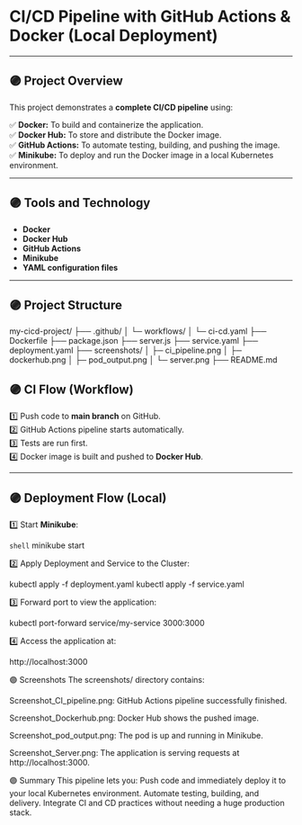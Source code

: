 # CI/CD Pipeline with GitHub Actions & Docker (Local Deployment)

---

## 🟣 Project Overview

This project demonstrates a **complete CI/CD pipeline** using:

✅ **Docker:** To build and containerize the application.  
✅ **Docker Hub:** To store and distribute the Docker image.  
✅ **GitHub Actions:** To automate testing, building, and pushing the image.  
✅ **Minikube:** To deploy and run the Docker image in a local Kubernetes environment.

---

## 🟣 Tools and Technology

- **Docker**
- **Docker Hub**
- **GitHub Actions**
- **Minikube**
- **YAML configuration files**

---

## 🟣 Project Structure
my-cicd-project/
├── .github/
│ └─ workflows/
│ └─ ci-cd.yaml
├── Dockerfile
├── package.json
├── server.js
├── service.yaml
├── deployment.yaml
├── screenshots/
│ ├─ ci_pipeline.png
│ ├─ dockerhub.png
│ ├─ pod_output.png
│ └─ server.png
├── README.md

## 🟣 CI Flow (Workflow)

1️⃣ Push code to **main branch** on GitHub.  
2️⃣ GitHub Actions pipeline starts automatically.  
3️⃣ Tests are run first.  
4️⃣ Docker image is built and pushed to **Docker Hub**.  

---

## 🟣 Deployment Flow (Local)

1️⃣ Start **Minikube**:

```shell```
minikube start

2️⃣ Apply Deployment and Service to the Cluster:

kubectl apply -f deployment.yaml
kubectl apply -f service.yaml

3️⃣ Forward port to view the application:

kubectl port-forward service/my-service 3000:3000

4️⃣ Access the application at:

http://localhost:3000

🟣 Screenshots
The screenshots/ directory contains:

Screenshot_CI_pipeline.png: GitHub Actions pipeline successfully finished.

Screenshot_Dockerhub.png: Docker Hub shows the pushed image.

Screenshot_pod_output.png: The pod is up and running in Minikube.

Screenshot_Server.png: The application is serving requests at http://localhost:3000.

🟣 Summary
This pipeline lets you:
  Push code and immediately deploy it to your local Kubernetes environment.
  Automate testing, building, and delivery.
  Integrate CI and CD practices without needing a huge production stack.


